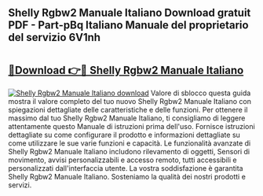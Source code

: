 ## Shelly Rgbw2 Manuale Italiano Download gratuit PDF - Part-pBq Italiano Manuale del proprietario del servizio 6V1nh

# <h2><a href="http://dfbubr.blite.top/?on=Shelly+Rgbw2+Manuale+Italiano">🔗Download 👉🔴 Shelly Rgbw2 Manuale Italiano</a></h2>

[![Shelly Rgbw2 Manuale Italiano download](https://i.imgur.com/lujVjoI.png)](http://dfbubr.blite.top/?on=Shelly+Rgbw2+Manuale+Italiano)
Valore di sblocco questa guida mostra il valore completo del tuo nuovo Shelly Rgbw2 Manuale Italiano con spiegazioni dettagliate delle caratteristiche e delle funzioni. Per ottenere il massimo dal tuo Shelly Rgbw2 Manuale Italiano, ti consigliamo di leggere attentamente questo Manuale di istruzioni prima dell'uso. Fornisce istruzioni dettagliate su come configurare il prodotto e informazioni dettagliate su come utilizzare le sue varie funzioni e capacità. Le funzionalità avanzate di Shelly Rgbw2 Manuale Italiano includono rilevamento di oggetti, Sensori di movimento, avvisi personalizzabili e accesso remoto, tutti accessibili e personalizzati dall'interfaccia utente. La vostra soddisfazione è garantita Shelly Rgbw2 Manuale Italiano. Sosteniamo la qualità dei nostri prodotti e servizi.
